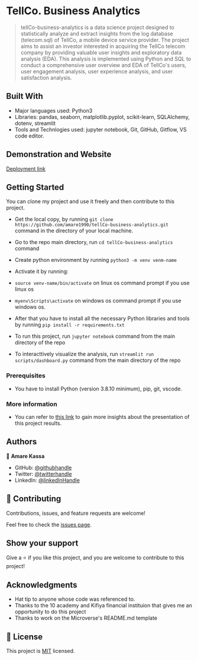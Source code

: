 # TellCo. Business Analytics

> tellCo-business-analytics is a data science project designed to statistically analyze and extract insights from the log database (telecom.sql) of TellCo, a mobile device service provider. The project aims to assist an investor interested in acquiring the TellCo telecom company by providing valuable user insights and exploratory data analysis (EDA). This analysis is implemented using Python and SQL to conduct a comprehensive user overview and EDA of TellCo's users, user engagement analysis, user experience analysis, and user satisfaction analysis.

## Built With

- Major languages used: Python3
- Libraries: pandas, seaborn, matplotlib.pyplot, scikit-learn, SQLAlchemy, dotenv, streamlit
- Tools and Technlogies used: jupyter notebook, Git, GitHub, Gitflow, VS code editor.

## Demonstration and Website

[Deployment link](Soon!)

## Getting Started

You can clone my project and use it freely and then contribute to this project.

- Get the local copy, by running `git clone https://github.com/amare1990/tellCo-business-analytics.git` command in the directory of your local machine.
- Go to the repo main directory, run `cd tellCo-business-analytics` command
- Create python environment by running `python3 -m venv venm-name`
- Activate it by running:
- `source venv-name/bin/activate` on linux os command prompt if you use linux os
- `myenv\Scripts\activate` on windows os command prompt if you use windows os.

- After that you have to install all the necessary Python libraries and tools by running `pip install -r requirements.txt`
- To run this project, run `jupyter notebook` command from the main directory of the repo
- To interacttively visualize the analysis, run `streamlit run scripts/dashboard.py` command from the main directory of the repo

### Prerequisites

- You have to install Python (version 3.8.10 minimum), pip, git, vscode.

### More information
- You can refer to [this link](https://drive.google.com/file/d/1Arhykvqu9NUPDTrTZCXJ3oYBSHK1zmoo/view?usp=drive_link) to gain more insights about the presentation of this project results.

## Authors

👤 **Amare Kassa**

- GitHub: [@githubhandle](https://github.com/amare1990)
- Twitter: [@twitterhandle](https://twitter.com/@amaremek)
- LinkedIn: [@linkedInHandle](https://www.linkedin.com/in/amaremek/)

## 🤝 Contributing

Contributions, issues, and feature requests are welcome!

Feel free to check the [issues page](https://github.com/amare1990/tellCo-business-analytics/issues).

## Show your support

Give a ⭐️ if you like this project, and you are welcome to contribute to this project!

## Acknowledgments

- Hat tip to anyone whose code was referenced to.
- Thanks to the 10 academy and Kifiya financial instituion that gives me an opportunity to do this project
- Thanks to work on the Microverse's README.md template

## 📝 License

This project is [MIT](./LICENSE) licensed.
